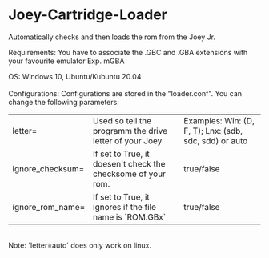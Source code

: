 # Joey-Cartridge-Loader

Automatically checks and then loads the rom from the Joey Jr.

Requirements:
You have to associate the .GBC and .GBA extensions with your favourite emulator
Exp. mGBA

OS: Windows 10, Ubuntu/Kubuntu 20.04
<br /><br />
Configurations:
Configurations are stored in the "loader.conf".
You can change the following parameters:
<br />
<table>
  <tr>
    <td>
      letter=
    </td>
    <td>
      Used so tell the programm the drive letter of your Joey
    </td>
    <td>
      Examples: Win: (D, F, T); Lnx: (sdb, sdc, sdd) or auto
    </td>
  </tr>
  <tr>
    <td>
      ignore_checksum=
    </td>
    <td>
      If set to True, it doesen't check the checksome of your rom. 
    </td>
    <td>
      true/false
    </td>
  </tr>
  <tr>
    <td>
      ignore_rom_name=
    </td>
    <td>
      If set to True, it ignores if the file name is `ROM.GBx`
    </td>
    <td>
      true/false
    </td>
  </tr>
</table>
<br>
Note: ´letter=auto´ does only work on linux.



